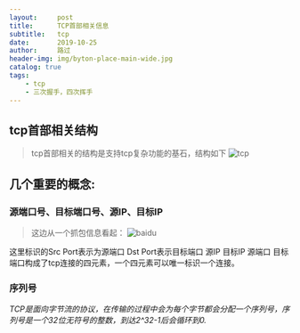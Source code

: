```yaml
---
layout:     post
title:      TCP首部相关信息
subtitle:   tcp
date:       2019-10-25
author:     路过
header-img: img/byton-place-main-wide.jpg
catalog: true
tags:
    - tcp
    - 三次握手，四次挥手
---
```

## tcp首部相关结构
> tcp首部相关的结构是支持tcp复杂功能的基石，结构如下
![tcp](http://reader-note.oss-cn-beijing.aliyuncs.com/QQ%E6%88%AA%E5%9B%BE20191025163303.png?OSSAccessKeyId=LTAI4Fwj3zHiMmcwKL8q1Uth&Expires=1571996350&Signature=%2FLiuoOK4pjhmyyuutC3mefYH0cg%3D)

## 几个重要的概念:
### 源端口号、目标端口号、源IP、目标IP
> 这边从一个抓包信息看起：
![baidu](http://reader-note.oss-cn-beijing.aliyuncs.com/%E7%99%BE%E5%BA%A6%E6%8A%93%E5%8C%85%E4%BF%A1%E6%81%AF.png?OSSAccessKeyId=LTAI4Fwj3zHiMmcwKL8q1Uth&Expires=1571996813&Signature=zJ%2FrNk11KFs3sxeQCKVKQ18%2Bgac%3D)

这里标识的Src Port表示为源端口 Dst Port表示目标端口
源IP 目标IP 源端口 目标端口构成了tcp连接的四元素，一个四元素可以唯一标识一个连接。

### 序列号
*TCP是面向字节流的协议，在传输的过程中会为每个字节都会分配一个序列号，序列号是一个32位无符号的整数，到达2^32-1后会循环到0.*
